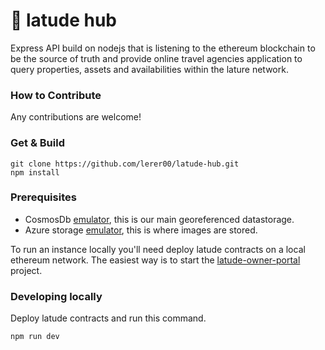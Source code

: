 #  🍕 latude hub

Express API build on nodejs that is listening to the ethereum blockchain to be the source of truth and provide online travel agencies application to query properties, assets and availabilities within the lature network.

### How to Contribute

Any contributions are welcome!

### Get & Build

```
git clone https://github.com/lerer00/latude-hub.git
npm install
```

### Prerequisites

- CosmosDb [emulator](https://docs.microsoft.com/en-us/azure/cosmos-db/local-emulator), this is our main georeferenced datastorage.
- Azure storage [emulator](https://docs.microsoft.com/en-us/azure/storage/common/storage-use-emulator), this is where images are stored. 

To run an instance locally you'll need deploy latude contracts on a local ethereum network. The easiest way is to start the [latude-owner-portal](https://github.com/lerer00/latude-owner-portal) project.

### Developing locally

Deploy latude contracts and run this command.

```
npm run dev
```
